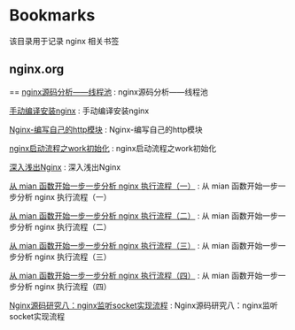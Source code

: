 # Bookmarks
该目录用于记录 nginx 相关书签

## nginx.org
==
[nginx源码分析——线程池](https://www.cnblogs.com/sxhlinux/p/6906490.html) : nginx源码分析——线程池

[手动编译安装nginx](https://www.cnblogs.com/luobiao320/p/7189934.html) : 手动编译安装nginx 

[Nginx-编写自己的http模块](https://blog.csdn.net/weixin_36816337/article/details/85175602) : Nginx-编写自己的http模块 

[nginx启动流程之work初始化](https://blog.csdn.net/apelife/article/details/53512988) : nginx启动流程之work初始化 

[深入浅出Nginx](https://www.cnblogs.com/workdsz/articles/9546653.html) : 深入浅出Nginx 

[从 mian 函数开始一步一步分析 nginx 执行流程（一）](https://www.cnblogs.com/zhuwbox/p/3983125.html) : 从 mian 函数开始一步一步分析 nginx 执行流程（一） 

[从 mian 函数开始一步一步分析 nginx 执行流程（二）](https://www.cnblogs.com/zhuwbox/p/3983440.html) : 从 mian 函数开始一步一步分析 nginx 执行流程（二） 

[从 mian 函数开始一步一步分析 nginx 执行流程（三）](https://www.cnblogs.com/zhuwbox/p/3985141.html) : 从 mian 函数开始一步一步分析 nginx 执行流程（三） 

[从 mian 函数开始一步一步分析 nginx 执行流程（四）](https://www.cnblogs.com/zhuwbox/p/3986856.html) : 从 mian 函数开始一步一步分析 nginx 执行流程（四） 

[Nginx源码研究八：nginx监听socket实现流程](https://www.cnblogs.com/yimuren/p/4485161.html) : Nginx源码研究八：nginx监听socket实现流程 


